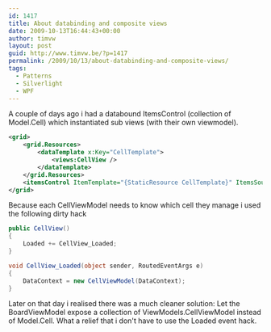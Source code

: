 ```yaml
---
id: 1417
title: About databinding and composite views
date: 2009-10-13T16:44:43+00:00
author: timvw
layout: post
guid: http://www.timvw.be/?p=1417
permalink: /2009/10/13/about-databinding-and-composite-views/
tags:
  - Patterns
  - Silverlight
  - WPF
---
```

A couple of days ago i had a databound ItemsControl (collection of Model.Cell) which instantiated sub views (with their own viewmodel).

```xml 
<grid>
	<grid.Resources>
		<dataTemplate x:Key="CellTemplate">
			<views:CellView />
		</dataTemplate>
	</grid.Resources>
	<itemsControl ItemTemplate="{StaticResource CellTemplate}" ItemsSource="{Binding Cells}" />
</grid>
```

Because each CellViewModel needs to know which cell they manage i used the following dirty hack

```csharp
public CellView()
{
	Loaded += CellView_Loaded;
}

void CellView_Loaded(object sender, RoutedEventArgs e)
{
	DataContext = new CellViewModel(DataContext);
}
```

Later on that day i realised there was a much cleaner solution: Let the BoardViewModel expose a collection of ViewModels.CellViewModel instead of Model.Cell. What a relief that i don't have to use the Loaded event hack.
